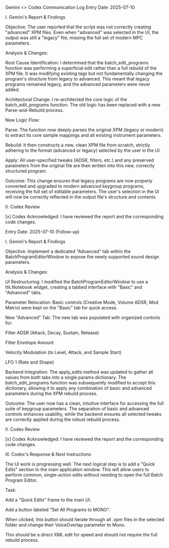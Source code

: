 Gemini <> Codex Communication Log
Entry Date: 2025-07-10

I. Gemini's Report & Findings

Objective: The user reported that the script was not correctly creating "advanced" XPM files. Even when "advanced" was selected in the UI, the output was still a "legacy" file, missing the full set of modern MPC parameters.

Analysis & Changes:

Root Cause Identification: I determined that the batch_edit_programs function was performing a superficial edit rather than a full rebuild of the XPM file. It was modifying existing tags but not fundamentally changing the program's structure from legacy to advanced. This meant that legacy programs remained legacy, and the advanced parameters were never added.

Architectural Change: I re-architected the core logic of the batch_edit_programs function. The old logic has been replaced with a new Parse-and-Rebuild process.

New Logic Flow:

Parse: The function now deeply parses the original XPM (legacy or modern) to extract its core sample mappings and all existing instrument parameters.

Rebuild: It then constructs a new, clean XPM file from scratch, strictly adhering to the format (advanced or legacy) selected by the user in the UI.

Apply: All user-specified tweaks (ADSR, filters, etc.) and any preserved parameters from the original file are then written into this new, correctly structured program.

Outcome: This change ensures that legacy programs are now properly converted and upgraded to modern advanced keygroup programs, receiving the full set of editable parameters. The user's selection in the UI will now be correctly reflected in the output file's structure and contents.

II. Codex Review

[x] Codex Acknowledged: I have reviewed the report and the corresponding code changes.

Entry Date: 2025-07-10 (Follow-up)

I. Gemini's Report & Findings

Objective: Implement a dedicated "Advanced" tab within the BatchProgramEditorWindow to expose the newly supported sound design parameters.

Analysis & Changes:

UI Restructuring: I modified the BatchProgramEditorWindow to use a ttk.Notebook widget, creating a tabbed interface with "Basic" and "Advanced" tabs.

Parameter Relocation: Basic controls (Creative Mode, Volume ADSR, Mod Matrix) were kept on the "Basic" tab for quick access.

New "Advanced" Tab: The new tab was populated with organized controls for:

Filter ADSR (Attack, Decay, Sustain, Release)

Filter Envelope Amount

Velocity Modulation (to Level, Attack, and Sample Start)

LFO 1 (Rate and Shape)

Backend Integration: The apply_edits method was updated to gather all values from both tabs into a single params dictionary. The batch_edit_programs function was subsequently modified to accept this dictionary, allowing it to apply any combination of basic and advanced parameters during the XPM rebuild process.

Outcome: The user now has a clean, intuitive interface for accessing the full suite of keygroup parameters. The separation of basic and advanced controls enhances usability, while the backend ensures all selected tweaks are correctly applied during the robust rebuild process.

II. Codex Review

[x] Codex Acknowledged: I have reviewed the report and the corresponding code changes.

III. Codex's Response & Next Instructions

The UI work is progressing well. The next logical step is to add a "Quick Edits" section to the main application window. This will allow users to perform common, single-action edits without needing to open the full Batch Program Editor.

Task:

Add a "Quick Edits" frame to the main UI.

Add a button labeled "Set All Programs to MONO".

When clicked, this button should iterate through all .xpm files in the selected folder and change their VoiceOverlap parameter to Mono.

This should be a direct XML edit for speed and should not require the full rebuild process.